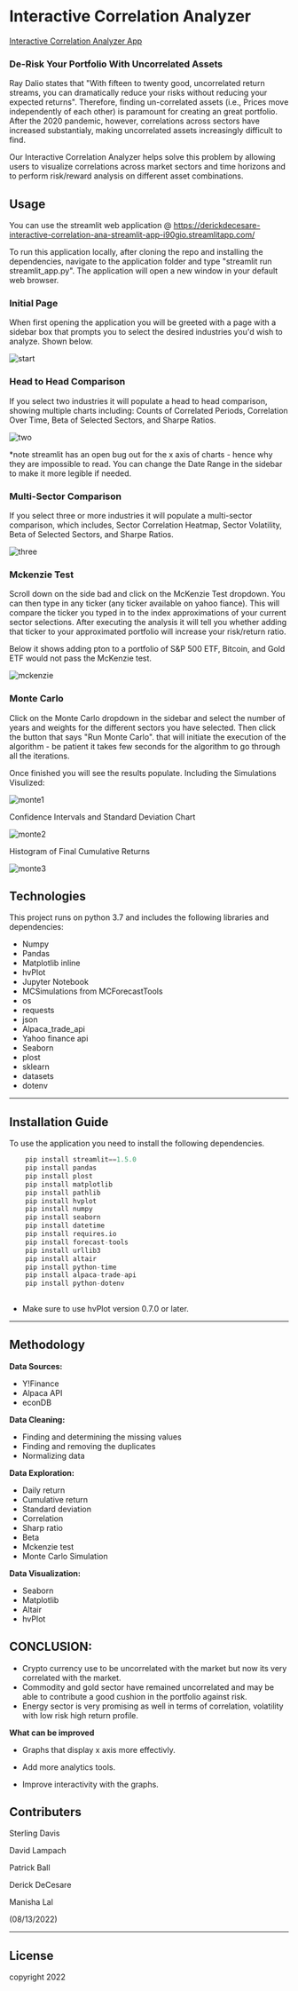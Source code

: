 # Interactive Correlation Analyzer

[Interactive Correlation Analyzer App](https://derickdecesare-interactive-correlation-ana-streamlit-app-i90gio.streamlitapp.com/)

### De-Risk Your Portfolio With Uncorrelated Assets

Ray Dalio states that "With fifteen to twenty good, uncorrelated return streams, you can dramatically reduce your risks without reducing your expected returns". Therefore, finding un-correlated assets (i.e., Prices move independently of each other) is paramount for creating an great portfolio. After the 2020 pandemic, however, correlations across sectors have increased substantialy, making uncorrelated assets increasingly difficult to find. 

Our Interactive Correlation Analyzer helps solve this problem by allowing users to visualize correlations across market sectors and time horizons and to perform risk/reward analysis on different asset combinations.


## Usage
You can use the streamlit web application @ https://derickdecesare-interactive-correlation-ana-streamlit-app-i90gio.streamlitapp.com/

To run this application locally, after cloning the repo and installing the dependencies, navigate to the application folder and type "streamlit run streamlit_app.py".  The application will open a new window in your default web browser.

### Initial Page

When first opening the application you will be greeted with a page with a sidebar box that prompts you to select the desired industries you'd wish to analyze. Shown below.

![start](Images/start.png)

### Head to Head Comparison
If you select two industries it will populate a head to head comparison, showing multiple charts including: Counts of Correlated Periods, Correlation Over Time, Beta of Selected Sectors, and Sharpe Ratios.

![two](Images/two.png)

*note streamlit has an open bug out for the x axis of charts - hence why they are impossible to read. You can change the Date Range in the sidebar to make it more legible if needed.

### Multi-Sector Comparison
If you select three or more industries it will populate a multi-sector comparison, which includes, Sector Correlation Heatmap, Sector Volatility, Beta of Selected Sectors, and Sharpe Ratios.

![three](Images/three.png)

### Mckenzie Test
Scroll down on the side bad and click on the McKenzie Test dropdown. You can then type in any ticker (any ticker available on yahoo fiance). This will compare the ticker you typed in to the index approximations of your current sector selections. After executing the analysis it will tell you whether adding that ticker to your approximated portfolio will increase your risk/return ratio.

Below it shows adding pton to a portfolio of S&P 500 ETF, Bitcoin, and Gold ETF would not pass the McKenzie test.

![mckenzie](Images/mckenzie.png)

### Monte Carlo

Click on the Monte Carlo dropdown in the sidebar and select the number of years and weights for the different sectors you have selected. Then click the button that says "Run Monte Carlo". that will initiate the execution of the algorithm - be patient it takes few seconds for the algorithm to go through all the iterations. 

Once finished you will see the results populate. Including the Simulations Visulized:

![monte1](Images/monte1.png)


Confidence Intervals and Standard Deviation Chart

![monte2](Images/monte2.png)

Histogram of Final Cumulative Returns

![monte3](Images/monte3.png)


## Technologies
This project runs on python 3.7 and includes the following libraries and dependencies:

* Numpy
* Pandas 
* Matplotlib inline
* hvPlot
* Jupyter Notebook
* MCSimulations from MCForecastTools
* os
* requests
* json
* Alpaca_trade_api
* Yahoo finance api
* Seaborn
* plost
* sklearn
* datasets
* dotenv

---

## Installation Guide

To use the application you need to install the following dependencies.

```python
    pip install streamlit==1.5.0
    pip install pandas
    pip install plost
    pip install matplotlib
    pip install pathlib
    pip install hvplot
    pip install numpy
    pip install seaborn
    pip install datetime
    pip install requires.io
    pip install forecast-tools
    pip install urllib3
    pip install altair
    pip install python-time
    pip install alpaca-trade-api
    pip install python-dotenv
  
```
* Make sure to use hvPlot version 0.7.0 or later.

---

## Methodology ##

**Data Sources:**
* Y!Finance
* Alpaca API
* econDB

**Data Cleaning:**

* Finding and determining the missing values
* Finding and removing the duplicates
* Normalizing data

**Data Exploration:**

* Daily return
* Cumulative return
* Standard deviation
* Correlation
* Sharp ratio 
* Beta
* Mckenzie test
* Monte Carlo Simulation

**Data Visualization:**

* Seaborn
* Matplotlib
* Altair
* hvPlot


## CONCLUSION: ##

* Crypto currency use to be  uncorrelated with the market but now its very correlated with the market.
* Commodity and gold sector have remained uncorrelated and may be able to contribute a good cushion in the portfolio against risk.
* Energy sector is very promising as well in terms of correlation, volatility with low risk high return profile.




**What can be improved**

* Graphs that display x axis more effectivly.

* Add more analytics tools.

* Improve interactivity with the graphs.


## Contributers

Sterling Davis

David Lampach

Patrick Ball

Derick DeCesare 

Manisha Lal

(08/13/2022)

___


## License

copyright 2022
